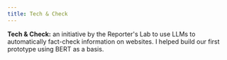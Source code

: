 ```yaml
---
title: Tech & Check
---
```


**Tech & Check:** an initiative by the Reporter's Lab to use LLMs to automatically fact-check information on websites. I helped build our first prototype using BERT as a basis.
